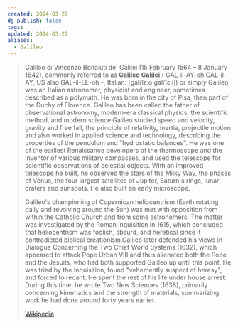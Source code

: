 ```yaml
---
created: 2024-03-27
dg-publish: false
tags: 
updated: 2024-03-27
aliases:
  - Galileo
---
```

> Galileo di Vincenzo Bonaiuti de' Galilei (15 February 1564 – 8 January 1642), commonly referred to as **Galileo Galilei** ( GAL-il-AY-oh GAL-il-AY, US also  GAL-il-EE-oh -⁠, Italian: [ɡaliˈlɛːo ɡaliˈlɛːi]) or simply Galileo, was an Italian astronomer, physicist and engineer, sometimes described as a polymath. He was born in the city of Pisa, then part of the Duchy of Florence. Galileo has been called the father of observational astronomy, modern-era classical physics, the scientific method, and modern science.Galileo studied speed and velocity, gravity and free fall, the principle of relativity, inertia, projectile motion and also worked in applied science and technology, describing the properties of the pendulum and "hydrostatic balances". He was one of the earliest Renaissance developers of the thermoscope and the inventor of various military compasses, and used the telescope for scientific observations of celestial objects. With an improved telescope he built, he observed the stars of the Milky Way, the phases of Venus, the four largest satellites of Jupiter, Saturn's rings, lunar craters and sunspots. He also built an early microscope.
>
> Galileo's championing of Copernican heliocentrism (Earth rotating daily and revolving around the Sun) was met with opposition from within the Catholic Church and from some astronomers. The matter was investigated by the Roman Inquisition in 1615, which concluded that heliocentrism was foolish, absurd, and heretical since it contradicted biblical creationism.Galileo later defended his views in Dialogue Concerning the Two Chief World Systems (1632), which appeared to attack Pope Urban VIII and thus alienated both the Pope and the Jesuits, who had both supported Galileo up until this point. He was tried by the Inquisition, found "vehemently suspect of heresy", and forced to recant. He spent the rest of his life under house arrest. During this time, he wrote Two New Sciences (1638), primarily concerning kinematics and the strength of materials, summarizing work he had done around forty years earlier.
>
> [Wikipedia](https://en.wikipedia.org/wiki/Galileo%20Galilei)

